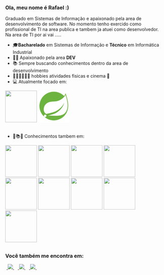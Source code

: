 ### Ola, meu nome é Rafael :)

Graduado em Sistemas de Informação e apaixonado pela area de desenvolvimento de software. No momento tenho exercido como profissional de TI na area publica e tambem ja atuei como desenvolvedor. Na area de TI por ai vai .....
- 🎓**Bacharelado** em Sistemas de Informação e **Técnico** em Informática Industrial
- 👨‍💻 Apaixonado pela area **DEV**
- 📚 Sempre buscando conhecimentos dentro da area de desenvolvimento
- 🚴🏻‍♂️🏋🏻‍♂️ hobbies atividades fisicas e cinema 🍿
- 💻 Atualmente focado em:
<div style "display: inline">
  <img width='100' height='100'  src="https://cdn.jsdelivr.net/gh/devicons/devicon@latest/icons/postman/postman-original.svg" />
  <img width="100" height="100" src="https://raw.githubusercontent.com/github/explore/main/topics/spring-boot/spring-boot.png" />
</div> <br>

- 📖📚🤓 Conhecimentos tambem em:
<div style "display: inline">
    <img width='100' height='100' src="https://cdn.jsdelivr.net/gh/devicons/devicon@latest/icons/java/java-original-wordmark.svg" />
  <img width='100' height='100' src="https://cdn.jsdelivr.net/gh/devicons/devicon@latest/icons/javascript/javascript-original.svg" />
  <img width='100' height='100' src="https://cdn.jsdelivr.net/gh/devicons/devicon@latest/icons/jquery/jquery-original-wordmark.svg" />
  <img width='100' height='100' src="https://cdn.jsdelivr.net/gh/devicons/devicon@latest/icons/css3/css3-original-wordmark.svg" />
  <img width='100' height='100' src="https://cdn.jsdelivr.net/gh/devicons/devicon@latest/icons/html5/html5-original-wordmark.svg" />
  <img width='100' height='100' src="https://cdn.jsdelivr.net/gh/devicons/devicon@latest/icons/visualbasic/visualbasic-original.svg" />
  <img width='100' height='100' src="https://cdn.jsdelivr.net/gh/devicons/devicon@latest/icons/angular/angular-original.svg" />
  <img width='100' height='100' src="https://cdn.jsdelivr.net/gh/devicons/devicon@latest/icons/mysql/mysql-original-wordmark.svg" />
  <img width="100" height="100" src="https://cdn.jsdelivr.net/gh/devicons/devicon@latest/icons/mongodb/mongodb-original-wordmark.svg" />
  
</div>

##

### Você também me encontra em:
&nbsp;<a href="https://www.linkedin.com/in/rafael-batista-dev21">
  <img src="https://img.shields.io/badge/linkedin-%230077B5.svg?style=for-the-badge&logo=linkedin&logoColor=white">
</a>&nbsp;
&nbsp;<a href="mailto:rafa.rbf@hotmail.com">
  <img src="https://img.shields.io/badge/Microsoft_Outlook-0078D4?style=for-the-badge&logo=microsoft-outlook&logoColor=white)">
</a>&nbsp;
&nbsp;<a href="https://vercel.com/rafaelbatistadev21">
  <img src="https://img.shields.io/badge/vercel-%23000000.svg?style=for-the-badge&logo=vercel&logoColor=white">
</a>&nbsp;

  
